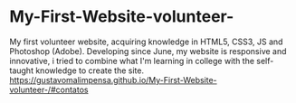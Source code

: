 # My-First-Website-volunteer-
My first volunteer website, acquiring knowledge in HTML5, CSS3, JS and Photoshop (Adobe). Developing since June, my website is responsive and innovative, i tried to combine what I'm learning in college with the self-taught knowledge to create the site.
https://gustavomalimpensa.github.io/My-First-Website-volunteer-/#contatos
